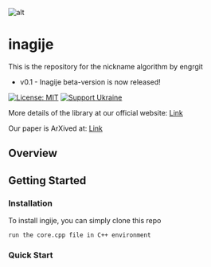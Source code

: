 ![alt](./utils/namer.jpg)


# inagije
This is the repository for the nickname algorithm by engrgit

- v0.1 - Inagije beta-version is now released!

[![License: MIT](https://img.shields.io/badge/License-MIT-yellow.svg)](https://opensource.org/licenses/MIT)
[![Support Ukraine](https://img.shields.io/badge/Support-Ukraine-FFD500?style=flat&labelColor=005BBB)](https://opensource.fb.com/support-ukraine)

More details of the library at our official website: [Link](www.gamolstudio.com)

Our paper is ArXived at: [Link](www.gamolstudio.com)

## Overview
 

## Getting Started

### Installation
To install ingije, you can simply clone this repo
```
run the core.cpp file in C++ environment
```

### Quick Start




